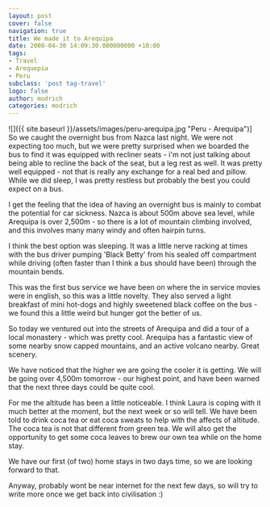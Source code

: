 ```yaml
---
layout: post
cover: false
navigation: true
title: We made it to Arequipa
date: 2008-04-30 14:09:30.000000000 +10:00
tags: 
- Travel
- Arequepia
- Peru
subclass: 'post tag-travel'
logo: false
author: modrich
categories: modrich
---
```

![]({{ site.baseurl }}/assets/images/peru-arequipa.jpg "Peru - Arequipa")]
So we caught the overnight bus from Nazca last night. We were not expecting too much, but we were pretty surprised when we boarded the bus to find it was equipped with recliner seats - i'm not just talking about being able to recline the back of the seat, but a leg rest as well. It was pretty well equipped - not that is really any exchange for a real bed and pillow. While we did sleep, I was pretty restless but probably the best you could expect on a bus.

I get the feeling that the idea of having an overnight bus is mainly to combat the potential for car sickness. Nazca is about 500m above sea level, while Arequipa is over 2,500m - so there is a lot of mountain climbing involved, and this involves many many windy and often hairpin turns.

I think the best option was sleeping. It was a little nerve racking at times with the bus driver pumping 'Black Betty' from his sealed off compartment while driving (often faster than I think a bus should have been) through the mountain bends.

This was the first bus service we have been on where the in service movies were in english, so this was a little novelty. They also served a light breakfast of mini hot-dogs and highly sweetened black coffee on the bus - we found this a little weird but hunger got the better of us.

So today we ventured out into the streets of Arequipa and did a tour of a local monastery - which was pretty cool. Arequipa has a fantastic view of some nearby snow capped mountains, and an active volcano nearby. Great scenery.

We have noticed that the higher we are going the cooler it is getting. We will be going over 4,500m tomorrow - our highest point, and have been warned that the next three days could be quite cool.

For me the altitude has been a little noticeable. I think Laura is coping with it much better at the moment, but the next week or so will tell. We have been told to drink coca tea or eat coca sweats to help with the affects of altitude. The coca tea is not that different from green tea. We will also get the opportunity to get some coca leaves to brew our own tea while on the home stay.

We have our first (of two) home stays in two days time, so we are looking forward to that.

Anyway, probably wont be near internet for the next few days, so will try to write more once we get back into civilisation :)

